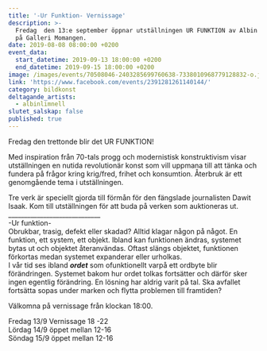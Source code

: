 ```yaml
---
title: '-Ur Funktion- Vernissage'
description: >-
  Fredag  den 13:e september öppnar utställningen UR FUNKTION av Albin Limnell
  på Galleri Momangen.
date: 2019-08-08 08:00:00 +0200
event_data:
  start_datetime: 2019-09-13 18:00:00 +0200
  end_datetime: 2019-09-15 18:00:00 +0200
image: /images/events/70508046-2403285699760638-7338010968779128832-o.jpg
link: 'https://www.facebook.com/events/2391281261140144/'
category: bildkonst
deltagande_artists:
  - albinlimnell
slutet_salskap: false
published: true
---
```


Fredag den trettonde blir det UR FUNKTION\!&nbsp;

Med inspiration fr&aring;n 70-tals progg och modernistisk konstruktivism visar utst&auml;llningen en nutida revolution&auml;r konst som vill uppmana till att t&auml;nka och fundera p&aring; fr&aring;gor kring krig/fred, frihet och konsumtion. &Aring;terbruk &auml;r ett genomg&aring;ende tema i utst&auml;llningen.&nbsp;

Tre verk &auml;r speciellt gjorda till förm&aring;n för den f&auml;ngslade journalisten Dawit Isaak. Kom till utst&auml;llningen för att buda p&aring; verken som auktioneras ut. &nbsp;<br>\_\_\_\_\_\_\_\_\_\_\_\_\_\_\_\_\_\_\_\_\_\_\_\_\_\_\_\_\_&nbsp;<br>\-Ur funktion- &nbsp;<br>Obrukbar, trasig, defekt eller skadad? Alltid klagar n&aring;gon p&aring; n&aring;got. En funktion, ett system, ett objekt. Ibland kan funktionen &auml;ndras, systemet bytas ut och objektet &aring;teranv&auml;ndas. Oftast sl&auml;ngs objektet, funktionen förkortas medan systemet expanderar eller urholkas. &nbsp; &nbsp;&nbsp;<br>I v&aring;r tid ses ibland ***ordet*** som ofunktionellt varp&aring; ett ordbyte blir för&auml;ndringen. Systemet bakom hur ordet tolkas forts&auml;tter och d&auml;rför sker ingen egentlig för&auml;ndring. En lösning har aldrig varit p&aring; tal. Ska avfallet forts&auml;tta sopas under marken och flytta problemen till framtiden? &nbsp;&nbsp;

V&auml;lkomna p&aring; vernissage fr&aring;n klockan 18:00.

Fredag 13/9 Vernissage 18 -22<br>Lördag 14/9 öppet mellan 12-16<br>Söndag 15/9 öppet mellan 12-16

&nbsp;